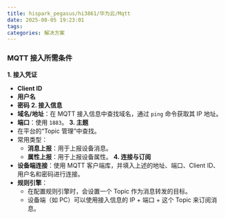 ```yaml
---
title: hispark_pegasus/hi3861/华为云/Mqtt
date: 2025-08-05 19:23:01
tags: 
categories: 解决方案
---
```

### MQTT 接入所需条件
**1. 接入凭证**
*   **Client ID**
*   **用户名**
*   **密码**
**2. 接入信息**
*   **域名/地址**：在 MQTT 接入信息中查找域名，通过 `ping` 命令获取其 IP 地址。
*   **端口**：使用 `1883`。
**3. 主题**
*   在平台的“Topic 管理”中查找。
*   常用类型：
    *   **消息上报**：用于上报设备消息。
    *   **属性上报**：用于上报设备属性。
**4. 连接与订阅**
*   **设备端连接**：使用 MQTT 客户端库，并填入上述的地址、端口、Client ID、用户名和密码进行连接。
*   **规则引擎**：
    *   在配置规则引擎时，会设置一个 Topic 作为消息转发的目标。
    *   设备端（如 PC）可以使用接入信息的 IP + 端口 + 这个 Topic 来订阅消息。

